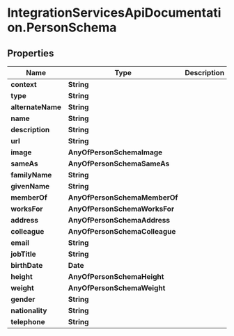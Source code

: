 # IntegrationServicesApiDocumentation.PersonSchema

## Properties
Name | Type | Description | Notes
------------ | ------------- | ------------- | -------------
**context** | **String** |  | [optional] 
**type** | **String** |  | [optional] 
**alternateName** | **String** |  | [optional] 
**name** | **String** |  | [optional] 
**description** | **String** |  | [optional] 
**url** | **String** |  | [optional] 
**image** | **AnyOfPersonSchemaImage** |  | [optional] 
**sameAs** | **AnyOfPersonSchemaSameAs** |  | [optional] 
**familyName** | **String** |  | [optional] 
**givenName** | **String** |  | [optional] 
**memberOf** | **AnyOfPersonSchemaMemberOf** |  | [optional] 
**worksFor** | **AnyOfPersonSchemaWorksFor** |  | [optional] 
**address** | **AnyOfPersonSchemaAddress** |  | [optional] 
**colleague** | **AnyOfPersonSchemaColleague** |  | [optional] 
**email** | **String** |  | [optional] 
**jobTitle** | **String** |  | [optional] 
**birthDate** | **Date** |  | [optional] 
**height** | **AnyOfPersonSchemaHeight** |  | [optional] 
**weight** | **AnyOfPersonSchemaWeight** |  | [optional] 
**gender** | **String** |  | [optional] 
**nationality** | **String** |  | [optional] 
**telephone** | **String** |  | [optional] 
